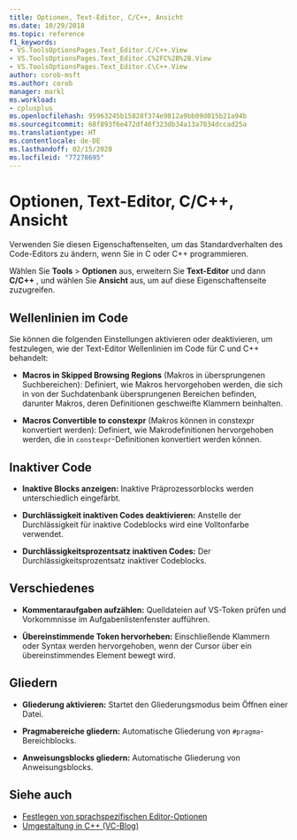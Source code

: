 ```yaml
---
title: Optionen, Text-Editor, C/C++, Ansicht
ms.date: 10/29/2018
ms.topic: reference
f1_keywords:
- VS.ToolsOptionsPages.Text_Editor.C/C++.View
- VS.ToolsOptionsPages.Text_Editor.C%2FC%2B%2B.View
- VS.ToolsOptionsPages.Text_Editor.C\C++.View
author: corob-msft
ms.author: corob
manager: markl
ms.workload:
- cplusplus
ms.openlocfilehash: 95963245b15828f374e9812a9bb09d015b21a94b
ms.sourcegitcommit: 68f893f6e472df46f323db34a13a7034dccad25a
ms.translationtype: HT
ms.contentlocale: de-DE
ms.lasthandoff: 02/15/2020
ms.locfileid: "77278695"
---
```

# <a name="options-text-editor-cc-view"></a>Optionen, Text-Editor, C/C++, Ansicht

Verwenden Sie diesen Eigenschaftenseiten, um das Standardverhalten des Code-Editors zu ändern, wenn Sie in C oder C++ programmieren.

Wählen Sie **Tools** > **Optionen** aus, erweitern Sie **Text-Editor** und dann **C/C++** , und wählen Sie **Ansicht** aus, um auf diese Eigenschaftenseite zuzugreifen.

## <a name="code-squiggles"></a>Wellenlinien im Code

Sie können die folgenden Einstellungen aktivieren oder deaktivieren, um festzulegen, wie der Text-Editor Wellenlinien im Code für C und C++ behandelt:

- **Macros in Skipped Browsing Regions** (Makros in übersprungenen Suchbereichen): Definiert, wie Makros hervorgehoben werden, die sich in von der Suchdatenbank übersprungenen Bereichen befinden, darunter Makros, deren Definitionen geschweifte Klammern beinhalten.

- **Macros Convertible to constexpr** (Makros können in constexpr konvertiert werden): Definiert, wie Makrodefinitionen hervorgehoben werden, die in `constexpr`-Definitionen konvertiert werden können.

## <a name="inactive-code"></a>Inaktiver Code

- **Inaktive Blocks anzeigen:** Inaktive Präprozessorblocks werden unterschiedlich eingefärbt.

- **Durchlässigkeit inaktiven Codes deaktivieren:** Anstelle der Durchlässigkeit für inaktive Codeblocks wird eine Volltonfarbe verwendet.

- **Durchlässigkeitsprozentsatz inaktiven Codes:** Der Durchlässigkeitsprozentsatz inaktiver Codeblocks.

## <a name="miscellaneous"></a>Verschiedenes

- **Kommentaraufgaben aufzählen:** Quelldateien auf VS-Token prüfen und Vorkommnisse im Aufgabenlistenfenster aufführen.

- **Übereinstimmende Token hervorheben:** Einschließende Klammern oder Syntax werden hervorgehoben, wenn der Cursor über ein übereinstimmendes Element bewegt wird.

## <a name="outlining"></a>Gliedern

- **Gliederung aktivieren:** Startet den Gliederungsmodus beim Öffnen einer Datei.

- **Pragmabereiche gliedern:** Automatische Gliederung von `#pragma`-Bereichblocks.

- **Anweisungsblocks gliedern:** Automatische Gliederung von Anweisungsblocks.

## <a name="see-also"></a>Siehe auch

- [Festlegen von sprachspezifischen Editor-Optionen](../../ide/reference/setting-language-specific-editor-options.md)
- [Umgestaltung in C++ (VC-Blog)](https://devblogs.microsoft.com/cppblog/all-about-c-refactoring-in-visual-studio-2015-preview/)
